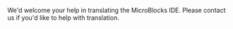 We'd welcome your help in translating the MicroBlocks IDE. Please contact us if you'd like to help with translation.
